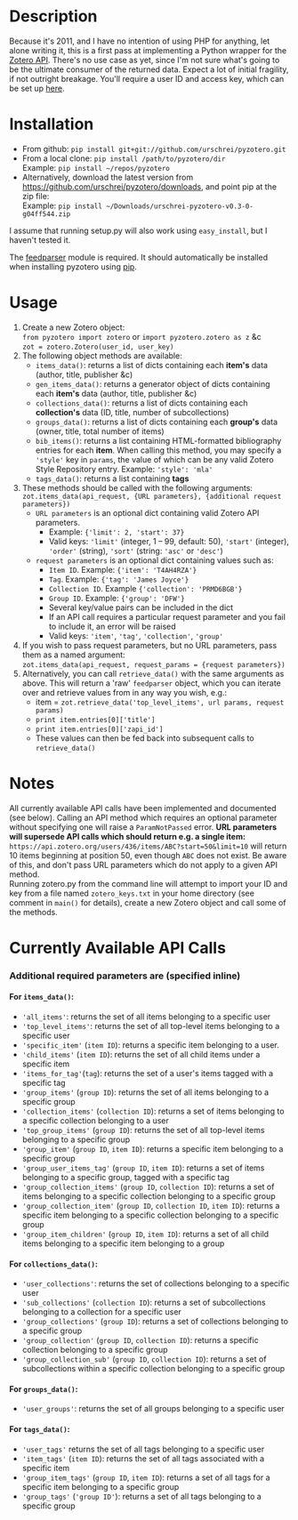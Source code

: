 # Description #

Because it's 2011, and I have no intention of using PHP for anything, let alone writing it, this is a first pass at implementing a Python wrapper for the [Zotero API][1]. There's no use case as yet, since I'm not sure what's going to be the ultimate consumer of the returned data. Expect a lot of initial fragility, if not outright breakage. You'll require a user ID and access key, which can be set up [here][2].

# Installation #

* From github: `pip install git+git://github.com/urschrei/pyzotero.git`  
* From a local clone: `pip install /path/to/pyzotero/dir`  
Example: `pip install ~/repos/pyzotero`  
* Alternatively, download the latest version from <https://github.com/urschrei/pyzotero/downloads>, and point pip at the zip file:  
Example: `pip install ~/Downloads/urschrei-pyzotero-v0.3-0-g04ff544.zip`

I assume that running setup.py will also work using `easy_install`, but I haven't tested it.

The [feedparser][3] module is required. It should automatically be installed when installing pyzotero using [pip][4].

# Usage #

1. Create a new Zotero object:  
`from pyzotero import zotero`  or `import pyzotero.zotero as z` &c  
`zot = zotero.Zotero(user_id, user_key)`  
2. The following object methods are available:
    * `items_data()`: returns a list of dicts containing each **item's** data (author, title, publisher &c)
    * `gen_items_data()`: returns a generator object of dicts containing each **item's** data (author, title, publisher &c)
    * `collections_data()`: returns a list of dicts containing each **collection's** data (ID, title, number of subcollections)
    * `groups_data()`: returns a list of dicts containing each **group's** data (owner, title, total number of items)
    * `bib_items()`: returns a list containing HTML-formatted bibliography entries for each **item**. When calling this method, you may specify a `'style'` key in `params`, the value of which can be any valid Zotero Style Repository entry. Example: `'style': 'mla'`
    * `tags_data()`: returns a list containing **tags**
3. These methods should be called with the following arguments:  
`zot.items_data(api_request, {URL parameters}, {additional request parameters})`
    * `URL parameters` is an optional dict containing valid Zotero API parameters.
        * Example: `{'limit': 2, 'start': 37}`
        * Valid keys: `'limit'` (integer, 1 – 99, default: 50), `'start'` (integer), `'order'` (string), `'sort'` (string: `'asc'` or `'desc'`)
    * `request parameters` is an optional dict containing values such as:  
        * `Item ID`. Example: `{'item': 'T4AH4RZA'}`
        * `Tag`. Example: `{'tag': 'James Joyce'}`
        * `Collection ID`. Example `{'collection': 'PRMD6BGB'}`
        * `Group ID`. Example: `{'group': 'DFW'}`
        * Several key/value pairs can be included in the dict 
        * If an API call requires a particular request parameter and you fail to include it, an error will be raised
        * Valid keys: `'item'`, `'tag'`, `'collection'`, `'group'`
4. If you wish to pass request parameters, but no URL parameters, pass them as a named argument:  
`zot.items_data(api_request, request_params = {request parameters})`
5. Alternatively, you can call `retrieve_data()` with the same arguments as above. This will return a 'raw' `feedparser` object, which you can iterate over and retrieve values from in any way you wish, e.g.:
    * item = `zot.retrieve_data('top_level_items', url params, request params)`
    * `print item.entries[0]['title']`
    * `print item.entries[0]['zapi_id']`
    * These values can then be fed back into subsequent calls to `retrieve_data()`


# Notes #

All currently available API calls have been implemented and documented (see below). Calling an API method which requires an optional parameter without specifying one will raise a `ParamNotPassed` error. **URL parameters will supersede API calls which should return e.g. a single item:** `https://api.zotero.org/users/436/items/ABC?start=50&limit=10` will return 10 items beginning at position 50, even though `ABC` does not exist. Be aware of this, and don't pass URL parameters which do not apply to a given API method.  
Running zotero.py from the command line will attempt to import your ID and key from a file named `zotero_keys.txt` in your home directory (see comment in `main()` for details), create a new Zotero object and call some of the methods.


# Currently Available API Calls #

### Additional required parameters are (specified inline) ###

#### For `items_data()`:

* `'all_items'`: returns the set of all items belonging to a specific user
* `'top_level_items'`: returns the set of all top-level items belonging to a specific user
* `'specific_item'` (`item ID`): returns a specific item belonging to a user.
* `'child_items'` (`item ID`): returns the set of all child items under a specific item
* `'items_for_tag'`(`tag`): returns the set of a user's items tagged with a specific tag
* `'group_items'` (`group ID`): returns the set of all items belonging to a specific group
* `'collection_items'` (`collection ID`): returns a set of items belonging to a specific collection belonging to a user
* `'top_group_items'` (`group ID`): returns the set of all top-level items belonging to a specific group
* `'group_item'` (`group ID`, `item ID`): returns a specific item belonging to a specific group
* `'group_user_items_tag'` (`group ID`, `item ID`): returns a set of items belonging to a specific group, tagged with a specific tag
* `'group_collection_items'` (`group ID`, `collection ID`): returns a set of items belonging to a specific collection belonging to a specific group
* `'group_collection_item'` (`group ID`, `collection ID`, `item ID`): returns a specific item belonging to a specific collection belonging to a specific group
* `'group_item_children'` (`group ID`, `item ID`): returns a set of all child items belonging to a specific item belonging to a group


#### For `collections_data()`: ####

* `'user_collections'`: returns the set of collections belonging to a specific user
* `'sub_collections'` (`collection ID`): returns a set of subcollections belonging to a collection for a specific user
* `'group_collections'` (`group ID`): returns a set of collections belonging to a specific group
* `'group_collection'` (`group ID`, `collection ID`): returns a specific collection belonging to a specific group
* `'group_collection_sub'` (`group ID`, `collection ID`): returns a set of subcollections within a specific collection belonging to a specific group


#### For `groups_data()`: ####

* `'user_groups'`: returns the set of all groups belonging to a specific user


#### For `tags_data()`: ####

* `'user_tags'` returns the set of all tags belonging to a specific user
* `'item_tags'` (`item ID`): returns the set of all tags associated with a specific item 
* `'group_item_tags'` (`group ID`, `item ID`): returns a set of all tags for a specific item belonging to a specific group
* `'group_tags'` (`'group ID'`): returns a set of all tags belonging to a specific group



[1]: http://www.zotero.org/support/dev/server_api "Zotero Server API"
[2]: http://www.zotero.org/settings/keys/new "New Zotero Access Credentials"
[3]: http://feedparser.org/ "Mark Pilgrim's Universal Feed Parser"
[4]: http://pypi.python.org/pypi/pip "Pip Installs Packages"
